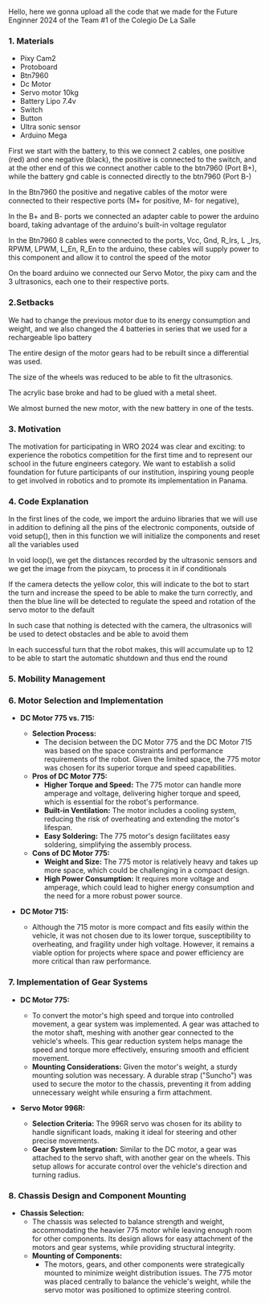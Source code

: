 Hello, here we gonna upload all the code that we made for the Future Enginner 2024 of the Team #1 of the Colegio De La Salle

### 1. **Materials**
  - Pixy Cam2
  - Protoboard
  - Btn7960
  - Dc Motor 
  - Servo motor 10kg
  - Battery Lipo 7.4v
  - Switch
  - Button
  - Ultra sonic sensor
  - Arduino Mega

First we start with the battery, to this we connect 2 cables, one positive (red) and one negative (black), the positive is connected to the switch, and at the other end of this we connect another cable to the btn7960 (Port B+), while the battery gnd cable is connected directly to the btn7960 (Port B-)

In the Btn7960 the positive and negative cables of the motor were connected to their respective ports (M+ for positive, M- for negative),

In the B+ and B- ports we connected an adapter cable to power the arduino board, taking advantage of the arduino's built-in voltage regulator

In the Btn7960 8 cables were connected to the ports, Vcc, Gnd, R_Irs, L _Irs, RPWM, LPWM, L_En, R_En to the arduino, these cables will supply power to this component and allow it to control the speed of the motor

On the board arduino we connected our Servo Motor, the pixy cam and the 3 ultrasonics, each one to their respective ports.

### 2.**Setbacks**

We had to change the previous motor due to its energy consumption and weight, and we also changed the 4 batteries in series that we used for a rechargeable lipo battery

The entire design of the motor gears had to be rebuilt since a differential was used.

The size of the wheels was reduced to be able to fit the ultrasonics.

The acrylic base broke and had to be glued with a metal sheet.

We almost burned the new motor, with the new battery in one of the tests.

### 3. **Motivation**
The motivation for participating in WRO 2024 was clear and exciting: to experience the robotics competition for the first time and to represent our school in the future engineers category. We want to establish a solid foundation for future participants of our institution, inspiring young people to get involved in robotics and to promote its implementation in Panama.

### 4. **Code Explanation**

In the first lines of the code, we import the arduino libraries that we will use in addition to defining all the pins of the electronic components, outside of void setup(), then in this function we will initialize the components and reset all the variables used

In void loop(), we get the distances recorded by the ultrasonic sensors and we get the image from the pixycam, to process it in if conditionals

If the camera detects the yellow color, this will indicate to the bot to start the turn and increase the speed to be able to make the turn correctly, and then the blue line will be detected to regulate the speed and rotation of the servo motor to the default

In such case that nothing is detected with the camera, the ultrasonics will be used to detect obstacles and be able to avoid them

In each successful turn that the robot makes, this will accumulate up to 12 to be able to start the automatic shutdown and thus end the round
  
### 5. **Mobility Management**

### 6. **Motor Selection and Implementation**
   - **DC Motor 775 vs. 715:**
     - **Selection Process:**
       - The decision between the DC Motor 775 and the DC Motor 715 was based on the space constraints and performance requirements of the robot. Given the limited space, the 775 motor was chosen for its superior torque and speed capabilities.
     - **Pros of DC Motor 775:**
       - **Higher Torque and Speed:** The 775 motor can handle more amperage and voltage, delivering higher torque and speed, which is essential for the robot's performance.
       - **Built-in Ventilation:** The motor includes a cooling system, reducing the risk of overheating and extending the motor's lifespan.
       - **Easy Soldering:** The 775 motor's design facilitates easy soldering, simplifying the assembly process.
     - **Cons of DC Motor 775:**
       - **Weight and Size:** The 775 motor is relatively heavy and takes up more space, which could be challenging in a compact design.
       - **High Power Consumption:** It requires more voltage and amperage, which could lead to higher energy consumption and the need for a more robust power source.

   - **DC Motor 715:**
     - Although the 715 motor is more compact and fits easily within the vehicle, it was not chosen due to its lower torque, susceptibility to overheating, and fragility under high voltage. However, it remains a viable option for projects where space and power efficiency are more critical than raw performance.

### 7. **Implementation of Gear Systems**
   - **DC Motor 775:**
     - To convert the motor's high speed and torque into controlled movement, a gear system was implemented. A gear was attached to the motor shaft, meshing with another gear connected to the vehicle's wheels. This gear reduction system helps manage the speed and torque more effectively, ensuring smooth and efficient movement.
     - **Mounting Considerations:** Given the motor's weight, a sturdy mounting solution was necessary. A durable strap ("Suncho") was used to secure the motor to the chassis, preventing it from adding unnecessary weight while ensuring a firm attachment.

   - **Servo Motor 996R:**
     - **Selection Criteria:** The 996R servo was chosen for its ability to handle significant loads, making it ideal for steering and other precise movements.
     - **Gear System Integration:** Similar to the DC motor, a gear was attached to the servo shaft, with another gear on the wheels. This setup allows for accurate control over the vehicle's direction and turning radius.

### 8. **Chassis Design and Component Mounting**
   - **Chassis Selection:**
     - The chassis was selected to balance strength and weight, accommodating the heavier 775 motor while leaving enough room for other components. Its design allows for easy attachment of the motors and gear systems, while providing structural integrity.
     - **Mounting of Components:**
       - The motors, gears, and other components were strategically mounted to minimize weight distribution issues. The 775 motor was placed centrally to balance the vehicle's weight, while the servo motor was positioned to optimize steering control.

